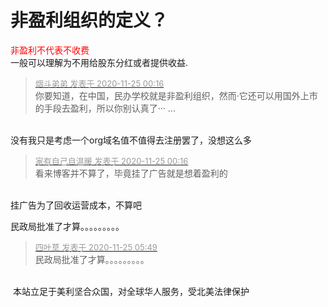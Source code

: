 # 非盈利组织的定义？


<font color="Red">非盈利不代表不收费</font><br />
一般可以理解为不用给股东分红或者提供收益.<br />


<div class="quote"><blockquote><font size="2"><a href="https://www.hostloc.com/forum.php?mod=redirect&amp;goto=findpost&amp;pid=9512079&amp;ptid=771001" target="_blank"><font color="#999999">烟斗弟弟 发表于 2020-11-25 00:16</font></a></font><br />
你要知道，在中国，民办学校就是非盈利组织，然而·它还可以用国外上市的手段去盈利，所以你别认真了··· ...</blockquote></div><br />
没有我只是考虑一个org域名值不值得去注册罢了，没想这么多

<div class="quote"><blockquote><font size="2"><a href="https://www.hostloc.com/forum.php?mod=redirect&amp;goto=findpost&amp;pid=9512082&amp;ptid=771001" target="_blank"><font color="#999999">家有自己自温暖 发表于 2020-11-25 00:16</font></a></font><br />
看来博客并不算了，毕竟挂了广告就是想着盈利的</blockquote></div><br />
挂广告为了回收运营成本，不算吧

民政局批准了才算。。。。。。。。。

<div class="quote"><blockquote><font size="2"><a href="https://www.hostloc.com/forum.php?mod=redirect&amp;goto=findpost&amp;pid=9512483&amp;ptid=771001" target="_blank"><font color="#999999">四叶草 发表于 2020-11-25 05:49</font></a></font><br />
民政局批准了才算。。。。。。。。。</blockquote></div><br />
<img src="static/image/smiley/yct/022.gif" smilieid="42" border="0" alt="" /> 本站立足于美利坚合众国，对全球华人服务，受北美法律保护
